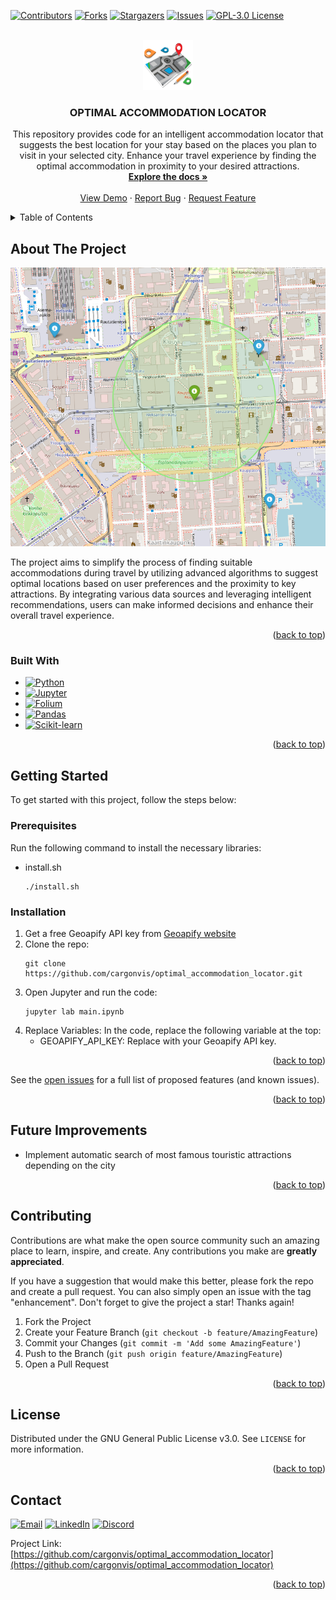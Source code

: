 <a name="readme-top"></a>

[![Contributors][contributors-shield]][contributors-url]
[![Forks][forks-shield]][forks-url]
[![Stargazers][stars-shield]][stars-url]
[![Issues][issues-shield]][issues-url]
[![GPL-3.0 License][license-shield]][license-url]



<!-- PROJECT LOGO -->
<br />
<div align="center">
  <a href="https://github.com/cargonvis/optimal_accommodation_locator">
    <img src="images/accommodation.png" alt="Logo" width="80" height="80">
  </a>

<h3 align="center">OPTIMAL ACCOMMODATION LOCATOR</h3>

  <p align="center">
    This repository provides code for an intelligent accommodation locator that suggests the best location for your stay based on the places you plan to visit in your selected city. Enhance your travel experience by finding the optimal accommodation in proximity to your desired attractions.
    <br />
    <a href="https://github.com/cargonvis/optimal_accommodation_locator"><strong>Explore the docs »</strong></a>
    <br />
    <br />
    <a href="https://github.com/cargonvis/optimal_accommodation_locator">View Demo</a>
    ·
    <a href="https://github.com/cargonvis/optimal_accommodation_locator/issues">Report Bug</a>
    ·
    <a href="https://github.com/cargonvis/optimal_accommodation_locator/issues">Request Feature</a>
  </p>
</div>



<!-- TABLE OF CONTENTS -->
<details>
  <summary>Table of Contents</summary>
  <ol>
    <li>
      <a href="#about-the-project">About The Project</a>
      <ul>
        <li><a href="#built-with">Built With</a></li>
      </ul>
    </li>
    <li>
      <a href="#getting-started">Getting Started</a>
      <ul>
        <li><a href="#prerequisites">Prerequisites</a></li>
        <li><a href="#installation">Installation</a></li>
      </ul>
    </li>
    <!-- <li><a href="#usage">Usage</a></li> -->
    <!-- <li><a href="#roadmap">Roadmap</a></li> -->
    <li><a href="#future-improvements">Future Improvements</a></li>
    <li><a href="#contributing">Contributing</a></li>
    <li><a href="#license">License</a></li>
    <li><a href="#contact">Contact</a></li>
    <!-- <li><a href="#acknowledgments">Acknowledgments</a></li> -->
  </ol>
</details>



<!-- ABOUT THE PROJECT -->
## About The Project

<!-- [![Product Name Screen Shot][product-screenshot]](https://example.com) --> 
![Product Name Screen Shot][product-screenshot] <!-- Image without link -->

The project aims to simplify the process of finding suitable accommodations during travel by utilizing advanced algorithms to suggest optimal locations based on user preferences and the proximity to key attractions. By integrating various data sources and leveraging intelligent recommendations, users can make informed decisions and enhance their overall travel experience.

<p align="right">(<a href="#readme-top">back to top</a>)</p>



### Built With

* [![Python][Python.org]][Python-url]
* [![Jupyter][Jupyter.org]][Jupyter-url]
* [![Folium][Folium.org]][Folium-url]
* [![Pandas][Pandas.org]][Pandas-url]
* [![Scikit-learn][Scikit-learn.org]][Scikit-learn-url]

<p align="right">(<a href="#readme-top">back to top</a>)</p>



<!-- GETTING STARTED -->
## Getting Started

To get started with this project, follow the steps below:

### Prerequisites

Run the following command to install the necessary libraries:
* install.sh
  ```
  ./install.sh
  ```

### Installation

1. Get a free Geoapify API key from [Geoapify website](https://myprojects.geoapify.com/register)
2. Clone the repo:
   ```
   git clone https://github.com/cargonvis/optimal_accommodation_locator.git
   ```
3. Open Jupyter and run the code:
   ```
   jupyter lab main.ipynb
   ```
4. Replace Variables:
   In the code, replace the following variable at the top:
	- GEOAPIFY_API_KEY: Replace with your Geoapify API key.

<p align="right">(<a href="#readme-top">back to top</a>)</p>



<!-- USAGE EXAMPLES -->
<!--## Usage

Use this space to show useful examples of how a project can be used. Additional screenshots, code examples and demos work well in this space. You may also link to more resources.

_For more examples, please refer to the [Documentation](https://example.com)_-->

<!-- <p align="right">(<a href="#readme-top">back to top</a>)</p> -->



<!-- ROADMAP -->
<!--## Roadmap

- [ ] Feature 1
- [ ] Feature 2
- [ ] Feature 3
    - [ ] Nested Feature-->

See the [open issues](https://github.com/cargonvis/optimal_accommodation_locator/issues) for a full list of proposed features (and known issues).

<p align="right">(<a href="#readme-top">back to top</a>)</p>



<!-- FUTURE IMPROVEMENTS -->
## Future Improvements

- Implement automatic search of most famous touristic attractions depending on the city

<p align="right">(<a href="#readme-top">back to top</a>)</p>



<!-- CONTRIBUTING -->
## Contributing

Contributions are what make the open source community such an amazing place to learn, inspire, and create. Any contributions you make are **greatly appreciated**.

If you have a suggestion that would make this better, please fork the repo and create a pull request. You can also simply open an issue with the tag "enhancement".
Don't forget to give the project a star! Thanks again!

1. Fork the Project
2. Create your Feature Branch (`git checkout -b feature/AmazingFeature`)
3. Commit your Changes (`git commit -m 'Add some AmazingFeature'`)
4. Push to the Branch (`git push origin feature/AmazingFeature`)
5. Open a Pull Request

<p align="right">(<a href="#readme-top">back to top</a>)</p>



<!-- LICENSE -->
## License

Distributed under the GNU General Public License v3.0. See `LICENSE` for more information.

<p align="right">(<a href="#readme-top">back to top</a>)</p>



<!-- CONTACT -->
## Contact

[![Email][Email-shield]][Email-url] [![LinkedIn][linkedin-shield]][linkedin-url] [![Discord][Discord-shield]][Discord-url]

Project Link: [https://github.com/cargonvis/optimal_accommodation_locator](https://github.com/cargonvis/optimal_accommodation_locator)

<p align="right">(<a href="#readme-top">back to top</a>)</p>



<!-- ACKNOWLEDGMENTS -->
<!--## Acknowledgments

* []()
* []()
* []()-->

<!-- <p align="right">(<a href="#readme-top">back to top</a>)</p> -->



<!-- MARKDOWN LINKS & IMAGES -->
<!-- https://www.markdownguide.org/basic-syntax/#reference-style-links -->
[contributors-shield]: https://img.shields.io/github/contributors/cargonvis/optimal_accommodation_locator.svg?style=for-the-badge
[contributors-url]: https://github.com/cargonvis/optimal_accommodation_locator/graphs/contributors
[forks-shield]: https://img.shields.io/github/forks/cargonvis/optimal_accommodation_locator.svg?style=for-the-badge
[forks-url]: https://github.com/cargonvis/optimal_accommodation_locator/network/members
[stars-shield]: https://img.shields.io/github/stars/cargonvis/optimal_accommodation_locator.svg?style=for-the-badge
[stars-url]: https://github.com/cargonvis/optimal_accommodation_locator/stargazers
[issues-shield]: https://img.shields.io/github/issues/cargonvis/optimal_accommodation_locator.svg?style=for-the-badge
[issues-url]: https://github.com/cargonvis/optimal_accommodation_locator/issues
[license-shield]: https://img.shields.io/github/license/cargonvis/optimal_accommodation_locator.svg?style=for-the-badge
[license-url]: https://github.com/cargonvis/optimal_accommodation_locator/blob/master/LICENSE
[product-screenshot]: images/project_image.png
[Python.org]: https://img.shields.io/badge/python-blue?style=for-the-badge&logo=python&logoColor=white
[Python-url]: https://python.org/
[Jupyter.org]: https://img.shields.io/badge/Jupyter-F37626.svg?logo=Jupyter&style=for-the-badge&logoColor=white
[Jupyter-url]: https://jupyter.org/
[Folium.org]: https://img.shields.io/badge/Folium-darkgreen?style=for-the-badge&logo=folium&logoColor=white
[Folium-url]: https://python-visualization.github.io/folium/
[Pandas.org]: https://img.shields.io/badge/pandas-orange?style=for-the-badge&logo=pandas&logoColor=white
[Pandas-url]: https://pandas.pydata.org/
[Scikit-learn.org]: https://img.shields.io/badge/Scikit%20learn-orange?logo=Scikitlearn&style=for-the-badge&logoColor=white
[Scikit-learn-url]: https://scikit-learn.org/
[Email-shield]: https://img.shields.io/badge/gmail-red?style=for-the-badge&logo=gmail&logoColor=white
[Email-url]: mailto:cgonv1993@gmail.com
[linkedin-shield]: https://img.shields.io/badge/linkedin-blue?style=for-the-badge&logo=linkedin&logoColor=white
[linkedin-url]: https://linkedin.com/in/carlosgonzalezvisiedo
[Discord-shield]: https://img.shields.io/badge/discord-darkblue?style=for-the-badge&logo=discord&logoColor=white
[Discord-url]: https://discordapp.com/users/439897699299491850